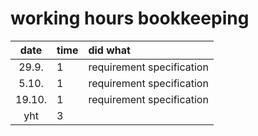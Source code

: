 # working hours bookkeeping

| date | time | did what |
| :----:|:-----| :-----|
| 29.9. | 1    | requirement specification |
| 5.10. | 1    | requirement specification |
| 19.10. | 1    | requirement specification |
| yht   | 3   | | 